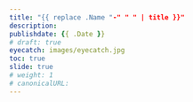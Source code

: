 ```yaml
---
title: "{{ replace .Name "-" " " | title }}"
description:
publishdate: {{ .Date }}
# draft: true
eyecatch: images/eyecatch.jpg
toc: true
slide: true
# weight: 1
# canonicalURL:
---
```

